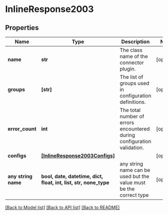 # InlineResponse2003


## Properties
Name | Type | Description | Notes
------------ | ------------- | ------------- | -------------
**name** | **str** | The class name of the connector plugin. | [optional] 
**groups** | **[str]** | The list of groups used in configuration definitions. | [optional] 
**error_count** | **int** | The total number of errors encountered during configuration validation. | [optional] 
**configs** | [**[InlineResponse2003Configs]**](InlineResponse2003Configs.md) |  | [optional] 
**any string name** | **bool, date, datetime, dict, float, int, list, str, none_type** | any string name can be used but the value must be the correct type | [optional]

[[Back to Model list]](../README.md#documentation-for-models) [[Back to API list]](../README.md#documentation-for-api-endpoints) [[Back to README]](../README.md)


